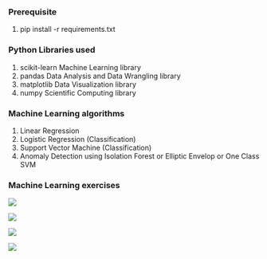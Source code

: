 ### Prerequisite
1. pip install -r requirements.txt

### Python Libraries used
1. scikit-learn Machine Learning library
2. pandas Data Analysis and Data Wrangling library
3. matplotlib Data Visualization library
4. numpy Scientific Computing library

### Machine Learning algorithms
1. Linear Regression
2. Logistic Regression (Classification)
3. Support Vector Machine (Classification)
4. Anomaly Detection using Isolation Forest or Elliptic Envelop or One Class SVM

### Machine Learning exercises

![](https://github.com/richmondu/MachineLearning/blob/master/exercises/1_linear_regression.png)

![](https://github.com/richmondu/MachineLearning/blob/master/exercises/2_logistic_regression.png)

![](https://github.com/richmondu/MachineLearning/blob/master/exercises/3_support_vector_machine.png)

![](https://github.com/richmondu/MachineLearning/blob/master/exercises/4_isolation_forest.png)
